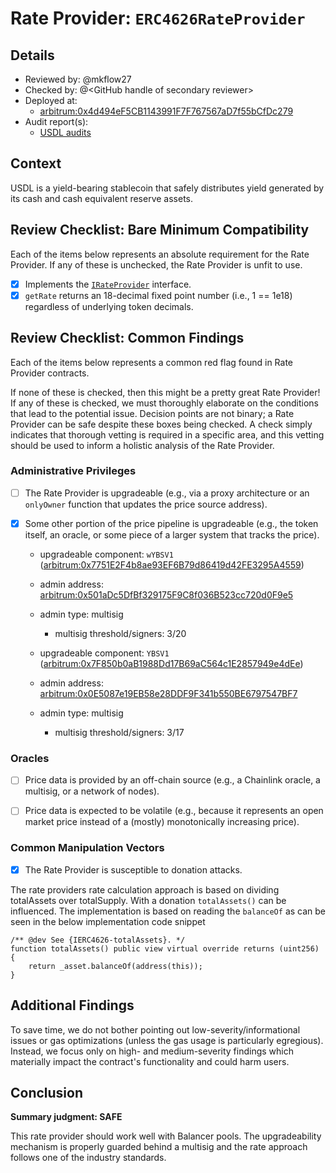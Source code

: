 # Rate Provider: `ERC4626RateProvider`

## Details
- Reviewed by: @mkflow27
- Checked by: @\<GitHub handle of secondary reviewer\>
- Deployed at:
    - [arbitrum:0x4d494eF5CB1143991F7F767567aD7f55bCfDc279](https://arbiscan.io/address/0x4d494eF5CB1143991F7F767567aD7f55bCfDc279#code)
- Audit report(s):
    - [USDL audits](https://github.com/paxosglobal/ybs-contract/blob/master/audits/REP-final-20240301T145234Z.pdf)

## Context
USDL is a yield-bearing stablecoin that safely distributes yield generated by its cash and cash equivalent reserve assets.

## Review Checklist: Bare Minimum Compatibility
Each of the items below represents an absolute requirement for the Rate Provider. If any of these is unchecked, the Rate Provider is unfit to use.

- [x] Implements the [`IRateProvider`](https://github.com/balancer/balancer-v2-monorepo/blob/bc3b3fee6e13e01d2efe610ed8118fdb74dfc1f2/pkg/interfaces/contracts/pool-utils/IRateProvider.sol) interface.
- [x] `getRate` returns an 18-decimal fixed point number (i.e., 1 == 1e18) regardless of underlying token decimals.

## Review Checklist: Common Findings
Each of the items below represents a common red flag found in Rate Provider contracts.

If none of these is checked, then this might be a pretty great Rate Provider! If any of these is checked, we must thoroughly elaborate on the conditions that lead to the potential issue. Decision points are not binary; a Rate Provider can be safe despite these boxes being checked. A check simply indicates that thorough vetting is required in a specific area, and this vetting should be used to inform a holistic analysis of the Rate Provider.

### Administrative Privileges
- [ ] The Rate Provider is upgradeable (e.g., via a proxy architecture or an `onlyOwner` function that updates the price source address).

- [x] Some other portion of the price pipeline is upgradeable (e.g., the token itself, an oracle, or some piece of a larger system that tracks the price).
    - upgradeable component: `wYBSV1` ([arbitrum:0x7751E2F4b8ae93EF6B79d86419d42FE3295A4559](https://arbiscan.io/address/0x7751E2F4b8ae93EF6B79d86419d42FE3295A4559#readProxyContract))
    - admin address: [arbitrum:0x501aDc5DfBf329175F9C8f036B523cc720d0F9e5](https://arbiscan.io/address/0x501aDc5DfBf329175F9C8f036B523cc720d0F9e5#code)
    - admin type: multisig
        - multisig threshold/signers: 3/20

    - upgradeable component: `YBSV1` ([arbitrum:0x7F850b0aB1988Dd17B69aC564c1E2857949e4dEe](https://arbiscan.io/address/0x7F850b0aB1988Dd17B69aC564c1E2857949e4dEe#code))
    - admin address: [arbitrum:0x0E5087e19EB58e28DDF9F341b550BE6797547BF7](https://arbiscan.io/address/0x0E5087e19EB58e28DDF9F341b550BE6797547BF7#code)
    - admin type: multisig
        - multisig threshold/signers: 3/17
        

### Oracles
- [ ] Price data is provided by an off-chain source (e.g., a Chainlink oracle, a multisig, or a network of nodes).

- [ ] Price data is expected to be volatile (e.g., because it represents an open market price instead of a (mostly) monotonically increasing price).

### Common Manipulation Vectors
- [x] The Rate Provider is susceptible to donation attacks.

The rate providers rate calculation approach is based on dividing totalAssets over totalSupply. With a donation `totalAssets()` can be influenced. The implementation is based on reading the `balanceOf` as can be seen in the below implementation code snippet
```solidity
/** @dev See {IERC4626-totalAssets}. */
function totalAssets() public view virtual override returns (uint256) {
    return _asset.balanceOf(address(this));
}
```

## Additional Findings
To save time, we do not bother pointing out low-severity/informational issues or gas optimizations (unless the gas usage is particularly egregious). Instead, we focus only on high- and medium-severity findings which materially impact the contract's functionality and could harm users.

## Conclusion
**Summary judgment: SAFE**

This rate provider should work well with Balancer pools. The upgradeability mechanism is properly guarded behind a multisig and the rate approach follows one of the industry standards. 
